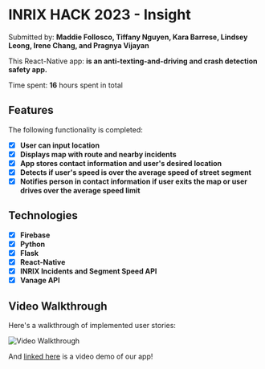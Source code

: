 # INRIX HACK 2023 - Insight

Submitted by: **Maddie Follosco, Tiffany Nguyen, Kara Barrese, Lindsey Leong, Irene Chang, and Pragnya Vijayan**

This React-Native app: **is an anti-texting-and-driving and crash detection safety app.**

Time spent: **16** hours spent in total

## Features

The following functionality is completed:

- [X] **User can input location**
- [X] **Displays map with route and nearby incidents**
- [X] **App stores contact information and user's desired location**
- [X] **Detects if user's speed is over the average speed of street segment**
- [X] **Notifies person in contact information if user exits the map or user drives over the average speed limit**

## Technologies
- [X] **Firebase**
- [X] **Python**
- [X] **Flask**
- [X] **React-Native**
- [X] **INRIX Incidents and Segment Speed API**
- [X] **Vanage API**

## Video Walkthrough

Here's a walkthrough of implemented user stories:

<img src='' title='Video Walkthrough' width='' alt='Video Walkthrough' />

And [linked here](https://youtube.com/shorts/GcmCntbbXZM?si=DmumYk3rbYP_dFA6) is a video demo of our app!
